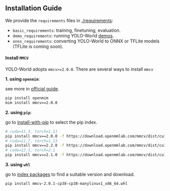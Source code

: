 ## Installation Guide

We provide the `requirements` files in [./requirements](./../requirements/):

* `basic_requirements`: training, finetuning, evaluation.
* `demo_requirements`: running YOLO-World [demos](./../demo/).
* `onnx_requirements`: converting YOLO-World to ONNX or TFLite models (TFLite is coming soon).

#### Install `MMCV`

YOLO-World adopts `mmcv>=2.0.0`. There are several ways to install `mmcv`

**1. using `openmim`**:

see more in [official guide](https://github.com/open-mmlab/mmcv/tree/master?tab=readme-ov-file#install-mmcv-full).

```bash
pip install openmim
mim install mmcv==2.0.0 
```

**2. using `pip`**:

go to [install-with-pip](https://mmcv.readthedocs.io/en/latest/get_started/installation.html#install-with-pip) to select the pip index. 

```bash
# cuda=11.3, torch=1.11
pip install mmcv==2.0.0 -f https://download.openmmlab.com/mmcv/dist/cu113/torch1.11/index.html
# cuda=11.7, torch=1.13
pip install mmcv==2.2.0 -f https://download.openmmlab.com/mmcv/dist/cu117/torch1.13/index.html
# cuda=12.1, torch=2.1
pip install mmcv==2.1.0 -f https://download.openmmlab.com/mmcv/dist/cu121/torch2.1/index.html
```

**3. using `whl`**

go to [index packages](https://download.openmmlab.com/mmcv/dist/cu117/torch1.13/index.html) to find a suitable version and download.

```bash
pip install mmcv-2.0.1-cp38-cp38-manylinux1_x86_64.whl
```